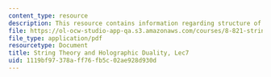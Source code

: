 ```yaml
---
content_type: resource
description: This resource contains information regarding structure of large-n expansion.
file: https://ol-ocw-studio-app-qa.s3.amazonaws.com/courses/8-821-string-theory-and-holographic-duality-fall-2014/1119bf97378aff76fb5c02ae928d930d_MIT8_821S15_Lec7.pdf
file_type: application/pdf
resourcetype: Document
title: String Theory and Holographic Duality, Lec7
uid: 1119bf97-378a-ff76-fb5c-02ae928d930d
---
```

